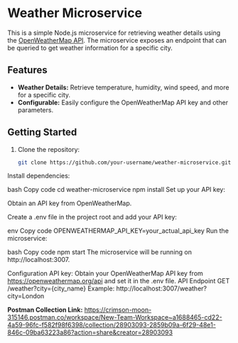 # Weather Microservice

This is a simple Node.js microservice for retrieving weather details using the [OpenWeatherMap API](https://openweathermap.org/api). The microservice exposes an endpoint that can be queried to get weather information for a specific city.

## Features

- **Weather Details:** Retrieve temperature, humidity, wind speed, and more for a specific city.
- **Configurable:** Easily configure the OpenWeatherMap API key and other parameters.

## Getting Started

1. Clone the repository:

   ```bash
   git clone https://github.com/your-username/weather-microservice.git
Install dependencies:

bash
Copy code
cd weather-microservice
npm install
Set up your API key:

Obtain an API key from OpenWeatherMap.

Create a .env file in the project root and add your API key:

env
Copy code
OPENWEATHERMAP_API_KEY=your_actual_api_key
Run the microservice:

bash
Copy code
npm start
The microservice will be running on http://localhost:3007.

Configuration
API key: Obtain your OpenWeatherMap API key from https://openweathermap.org/api and set it in the .env file.
API Endpoint
GET /weather?city={city_name}
Example: http://localhost:3007/weather?city=London

**Postman Collection Link:**
https://crimson-moon-315146.postman.co/workspace/New-Team-Workspace~a1688465-cd22-4a59-96fc-f582f98f6398/collection/28903093-2859b09a-6f29-48e1-846c-09ba63223a86?action=share&creator=28903093
